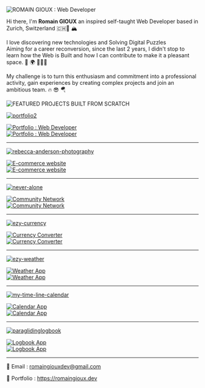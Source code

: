 <img src="https://res.cloudinary.com/dokbrxcp2/image/upload/v1647013375/images/Frame_1_xrawao.png" alt="ROMAIN GIOUX : Web Developer"/>

Hi there, I'm <b>Romain GIOUX</b> an inspired self-taught Web Developer based in Zurich, Switzerland 🇨🇭🧀 🏔

I love discovering new technologies and Solving Digital Puzzles  
Aiming for a career reconversion, since the last 2 years, 
I didn't stop to learn how the Web is Built and how I can contribute to make it a pleasant space. 🧩 🌍 🧑🏻‍💻
    
My challenge is to turn this enthusiasm and commitment into a professional activity, 
gain experiences by creating complex projects and join an ambitious team. 🔥 😎 🪂


<img src="https://res.cloudinary.com/dokbrxcp2/image/upload/v1647013779/images/Frame_3_lyduff.png" alt="FEATURED PROJECTS BUILT FROM SCRATCH"/>


 [![portfolio2](https://res.cloudinary.com/dokbrxcp2/image/upload/v1647005684/images/portfolio_copie_2_t9gpcr.png)](https://github.com/nordend4000/portfolio2) 
 <div> <a href="https://github.com/nordend4000/portfolio"><img src="https://res.cloudinary.com/dokbrxcp2/image/upload/v1647001299/images/reb-desktop_copie_pv7caq.png" alt="Portfolio : Web Developer"/></a></div>
<a href="https://github.com/nordend4000/portfolio2"><img src="https://res.cloudinary.com/dokbrxcp2/image/upload/v1647012988/images/Frame_2-8_fvkoxz.png" alt="Portfolio : Web Developer"/></a>

---------------------------------------------------------------------------------------

 [![rebecca-anderson-photography](https://res.cloudinary.com/dokbrxcp2/image/upload/v1647005684/images/ecomerce_copie_pnkwyw.png)](https://github.com/nordend4000/rebecca-anderson-photography) 
 <div> <a href="https://github.com/nordend4000/rebecca-anderson-photography"><img src="https://res.cloudinary.com/dokbrxcp2/image/upload/v1647001299/images/reb-desktop_copie_pv7caq.png" alt="E-commerce website"/></a></div>
<a href="https://github.com/nordend4000/rebecca-anderson-photography"><img src="https://res.cloudinary.com/dokbrxcp2/image/upload/v1647012833/images/Frame_2-2_ro9vc5.png" alt="E-commerce website"/></a>

---------------------------------------------------------------------------------------

[![never-alone](https://res.cloudinary.com/dokbrxcp2/image/upload/v1647005684/images/neveralone_copie_2_mlevtt.png)](https://github.com/nordend4000/never-alone)
 <div><a href="https://github.com/nordend4000/never-alone"><img src="https://res.cloudinary.com/dokbrxcp2/image/upload/v1647001324/images/neveralone_copie_t6usfv.png" alt="Community Network"/></a></div>
 <a href="https://github.com/nordend4000/never-alone"><img src="https://res.cloudinary.com/dokbrxcp2/image/upload/v1647012833/images/Frame_2-5_qdozj3.png" alt="Community Network"/></a>
 
---------------------------------------------------------------------------------------

[![ezy-currency](https://res.cloudinary.com/dokbrxcp2/image/upload/v1647005684/images/currency_copie_2_vydzds.png)](https://github.com/nordend4000/ezy-currency) 
<div><a href="https://github.com/nordend4000/ezy-currency"><img src="https://res.cloudinary.com/dokbrxcp2/image/upload/v1647001200/images/currency_copie_clqej6.png" alt="Currency Converter"/></a></div>
<a href="https://github.com/nordend4000/ezy-currency"><img src="https://res.cloudinary.com/dokbrxcp2/image/upload/v1647012833/images/Frame_2-3_oudyhf.png" alt="Currency Converter"/></a>  

---------------------------------------------------------------------------------------

[![ezy-weather](https://res.cloudinary.com/dokbrxcp2/image/upload/v1647005684/images/weather_copie_cc4ijh.png)](https://github.com/nordend4000/ezy-weather)
  <div><a href="https://github.com/nordend4000/ezy-weather"><img src="https://res.cloudinary.com/dokbrxcp2/image/upload/v1647001237/images/ezy_copie_lutunx.png" alt="Weather App"/></a></div>
  <a href="https://github.com/nordend4000/ezy-weather"><img src="https://res.cloudinary.com/dokbrxcp2/image/upload/v1647012833/images/Frame_2-4_v6zmtl.png" alt="Weather App"/></a>
  
---------------------------------------------------------------------------------------

[![my-time-line-calendar](https://res.cloudinary.com/dokbrxcp2/image/upload/v1647005684/images/calendar_copie_2_okm1ws.png)](https://github.com/nordend4000/my-time-line-calendar)
 <div><a href="https://github.com/nordend4000/my-time-line-calendar"><img src="https://res.cloudinary.com/dokbrxcp2/image/upload/v1647001265/images/calendar_copie_cdiypo.png" alt="Calendar App"/></a></div>
  <a href="https://github.com/nordend4000/my-time-line-calendar"><img src="https://res.cloudinary.com/dokbrxcp2/image/upload/v1647012833/images/Frame_2-6_ev8hal.png" alt="Calendar App"/></a>
  
---------------------------------------------------------------------------------------

[![paraglidinglogbook](https://res.cloudinary.com/dokbrxcp2/image/upload/v1647005685/images/logbook_copie_2_hic3mo.png)](https://github.com/nordend4000/paraglidinglogbook)
  <div><a href="https://github.com/nordend4000/paraglidinglogbook"><img src="https://res.cloudinary.com/dokbrxcp2/image/upload/v1647001279/images/logbook_copie_joybfe.png" alt="Logbook App"/></a><div>
<a href="https://github.com/nordend4000/paraglidinglogbook"><img src="https://res.cloudinary.com/dokbrxcp2/image/upload/v1647012833/images/Frame_2-7_shagti.png" alt="Logbook App"/></a>

---------------------------------------------------------------------------------------

📧 Email : romaingiouxdev@gmail.com  
   
💎 Portfolio : https://romaingioux.dev  
